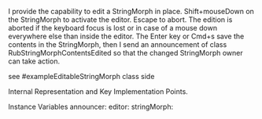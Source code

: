 I provide the capability to edit a StringMorph in place.Shift+mouseDown on the StringMorph to activate the editor. Escape to abort. The edition is aborted if the keyboard focus is lost or in case of a mouse down everywhere else than inside the editor.The Enter key or Cmd+s save the contents in the StringMorph, then I send an announcement of class RubStringMorphContentsEdited so that the changed StringMorph owner can take action.see #exampleEditableStringMorph class side Internal Representation and Key Implementation Points.Instance Variables	announcer:		<computeAnnouncerObjects >	editor:		<RubScrolledTextMorph>	stringMorph:		<StringMorph>